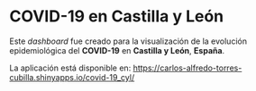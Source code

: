 # COVID-19 en Castilla y León

Este *dashboard* fue creado para la visualización de la evolución epidemiológica del **COVID-19** en **Castilla y León**, **España**. 

La aplicación está disponible en: https://carlos-alfredo-torres-cubilla.shinyapps.io/covid-19_cyl/
